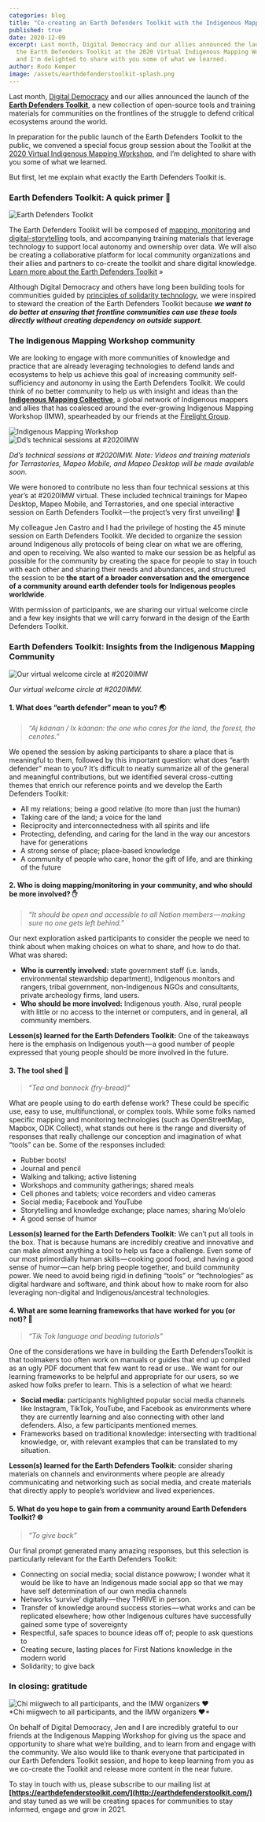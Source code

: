 ```yaml
---
categories: blog
title: "Co-creating an Earth Defenders Toolkit with the Indigenous Mapping Community at #2020IMW"
published: true
date: 2020-12-09
excerpt: Last month, Digital Democracy and our allies announced the launch of
  the Earth Defenders Toolkit at the 2020 Virtual Indigenous Mapping Workshop,
  and I'm delighted to share with you some of what we learned.
author: Rudo Kemper
image: /assets/earthdefenderstoolkit-splash.png
---
```

Last month, [Digital Democracy](https://digital-democracy.org) and our allies announced the launch of the **[Earth Defenders Toolkit](https://earthdefenderstoolkit.com)**, a new collection of open-source tools and training materials for communities on the frontlines of the struggle to defend critical ecosystems around the world.

In preparation for the public launch of the Earth Defenders Toolkit to the public, we convened a special focus group session about the Toolkit at the [2020 Virtual Indigenous Mapping Workshop](https://www.indigenousmaps.com/2020imw/), and I’m delighted to share with you some of what we learned.

But first, let me explain what exactly the Earth Defenders Toolkit is.

### Earth Defenders Toolkit: A quick primer 🧰

![Earth Defenders Toolkit](/assets/earthdefenderstoolkit-instagram.png "Earth Defenders Toolkit")

The Earth Defenders Toolkit will be composed of [mapping, monitoring](https://www.digital-democracy.org/mapeo/) and [digital-storytelling](https://terrastories.io/) tools, and accompanying training materials that leverage technology to support local autonomy and ownership over data. We will also be creating a collaborative platform for local community organizations and their allies and partners to co-create the toolkit and share digital knowledge. [Learn more about the Earth Defenders Toolkit](https://www.digital-democracy.org/blog/earth-defenders-toolkit/) »

Although Digital Democracy and others have long been building tools for communities guided by [principles of solidarity technology](https://www.digital-democracy.org/blog/solidarity-technology-values-for-an-earth-defender-s-toolkit/), we were inspired to steward the creation of the Earth Defenders Toolkit because ***we want to do better at ensuring that frontline communities can use these tools directly without creating dependency on outside support.***

### The Indigenous Mapping Workshop community

We are looking to engage with more communities of knowledge and practice that are already leveraging technologies to defend lands and ecosystems to help us achieve this goal of increasing community self-sufficiency and autonomy in using the Earth Defenders Toolkit. We could think of no better community to help us with insight and ideas than the **[Indigenous Mapping Collective](https://www.indigenousmaps.com/)**, a global network of Indigenous mappers and allies that has coalesced around the ever-growing Indigenous Mapping Workshop (IMW), spearheaded by our friends at the [Firelight Group](https://firelight.ca/).

<div class="full-width">
<img alt="Indigenous Mapping Workshop" src="/assets/1_7wtbmqnfqhbpuqdjj9xwng.png">
</div>

<div class="full-width">
<img alt="Dd’s technical sessions at #2020IMW" src="/assets/1_hzq7bixfitrpp3ydkmbuua.png">
</div>

*Dd’s technical sessions at #2020IMW. Note: Videos and training materials for Terrastories, Mapeo Mobile, and Mapeo Desktop will be made available soon.*

We were honored to contribute no less than four technical sessions at this year’s at #2020IMW virtual. These included technical trainings for Mapeo Desktop, Mapeo Mobile, and Terrastories, and one special interactive session on Earth Defenders Toolkit — the project’s very first unveiling! 🎉

My colleague Jen Castro and I had the privilege of hosting the 45 minute session on Earth Defenders Toolkit. We decided to organize the session around Indigenous ally protocols of being clear on what we are offering, and open to receiving. We also wanted to make our session be as helpful as possible for the community by creating the space for people to stay in touch with each other and sharing their needs and abundances, and structured the session to be **the start of a broader conversation and the emergence of a community around earth defender tools for Indigenous peoples worldwide**.

With permission of participants, we are sharing our virtual welcome circle and a few key insights that we will carry forward in the design of the Earth Defenders Toolkit.

### Earth Defenders Toolkit: Insights from the Indigenous Mapping Community

<div class="full-width">
<img alt="Our virtual welcome circle at #2020IMW" src="/assets/1_ataznoxbqqjs67et_zfynq.png">
</div>

*Our virtual welcome circle at #2020IMW.* 

#### 1. What does “earth defender” mean to you? 🌏

> *“Aj káanan / Ix káanan: the one who cares for the land, the forest, the cenotes.”*

We opened the session by asking participants to share a place that is meaningful to them, followed by this important question: what does “earth defender” mean to you? It’s difficult to neatly summarize all of the general and meaningful contributions, but we identified several cross-cutting themes that enrich our reference points and we develop the Earth Defenders Toolkit:

* All my relations; being a good relative (to more than just the human)
* Taking care of the land; a voice for the land
* Reciprocity and interconnectedness with all spirits and life
* Protecting, defending, and caring for the land in the way our ancestors have for generations
* A strong sense of place; place-based knowledge
* A community of people who care, honor the gift of life, and are thinking of the future

#### 2. Who is doing mapping/monitoring in your community, and who should be more involved? ✋

> *“It should be open and accessible to all Nation members — making sure no one gets left behind.”*

Our next exploration asked participants to consider the people we need to think about when making choices on what to share, and how to do that. What was shared:

* **Who is currently involved:** state government staff (i.e. lands, environmental stewardship department), Indigenous monitors and rangers, tribal government, non-Indigenous NGOs and consultants, private archeology firms, land users.
* **Who should be more involved:** Indigenous youth. Also, rural people with little or no access to the internet or computers, and in general, all community members.

**Lesson(s) learned for the Earth Defenders Toolkit:** One of the takeaways here is the emphasis on Indigenous youth — a good number of people expressed that young people should be more involved in the future. 

#### 3. The tool shed 🔧

> *“Tea and bannock (fry-bread)”*

What are people using to do earth defense work? These could be specific use, easy to use, multifunctional, or complex tools. While some folks named specific mapping and monitoring technologies (such as OpenStreetMap, Mapbox, ODK Collect), what stands out here is the range and diversity of responses that really challenge our conception and imagination of what “tools” can be. Some of the responses included:

* Rubber boots!
* Journal and pencil
* Walking and talking; active listening
* Workshops and community gatherings; shared meals
* Cell phones and tablets; voice recorders and video cameras
* Social media; Facebook and YouTube
* Storytelling and knowledge exchange; place names; sharing Mo’olelo
* A good sense of humor

**Lesson(s) learned for the Earth Defenders Toolkit:** We can’t put all tools in the box. That is because humans are incredibly creative and innovative and can make almost anything a tool to help us face a challenge. Even some of our most primordially human skills — cooking good food, and having a good sense of humor — can help bring people together, and build community power. We need to avoid being rigid in defining “tools” or “technologies” as digital hardware and software, and think about how to make room for also leveraging non-digital and Indigenous/ancestral technologies.

#### 4. What are some learning frameworks that have worked for you (or not)? 🏫

> *“Tik Tok language and beading tutorials”*

One of the considerations we have in building the Earth DefendersToolkit is that toolmakers too often work on manuals or guides that end up compiled as an ugly PDF document that few want to read or use.. We want for our learning frameworks to be helpful and appropriate for our users, so we asked how folks prefer to learn. This is a selection of what we heard:

* **Social media:** participants highlighted popular social media channels like Instagram, TikTok, YouTube, and Facebook as environments where they are currently learning and also connecting with other land defenders. Also, a few participants mentioned memes.
* Frameworks based on traditional knowledge: intersecting with traditional knowledge, or, with relevant examples that can be translated to my situation.

**Lesson(s) learned for the Earth Defenders Toolkit:** consider sharing materials on channels and environments where people are already communicating and networking such as social media, and create materials that directly apply to people’s worldview and lived experiences.

#### 5. What do you hope to gain from a community around Earth Defenders Toolkit? 🌐

> *“To give back”*

Our final prompt generated many amazing responses, but this selection is particularly relevant for the Earth Defenders Toolkit:

* Connecting on social media; social distance powwow; I wonder what it would be like to have an Indigenous made social app so that we may have self determination of our own media channels
* Networks ‘survive’ digitally — they THRIVE in person.
* Transfer of knowledge around success stories — what works and can be replicated elsewhere; how other Indigenous cultures have successfully gained some type of sovereignty
* Respectful, safe spaces to bounce ideas off of; people to ask questions to
* Creating secure, lasting places for First Nations knowledge in the modern world
* Solidarity; to give back

### In closing: gratitude

<div class="full-width">
<img alt="Chi miigwech to all participants, and the IMW organizers ❤" src="/assets/1_mqqudil_4co4lyrsit4ohg.png">
</div>
*Chi miigwech to all participants, and the IMW organizers ❤*

On behalf of Digital Democracy, Jen and I are incredibly grateful to our friends at the Indigenous Mapping Workshop for giving us the space and opportunity to share what we’re building, and to learn from and engage with the community. We also would like to thank everyone that participated in our Earth Defenders Toolkit session, and hope to keep learning from you as we co-create the Toolkit and release more content in the near future. 

To stay in touch with us, please subscribe to our mailing list at
**[https://earthdefenderstoolkit.com/](http://earthdefenderstoolkit.com/)** and
stay tuned as we will be creating spaces for communities to stay informed,
engage and grow in 2021.
